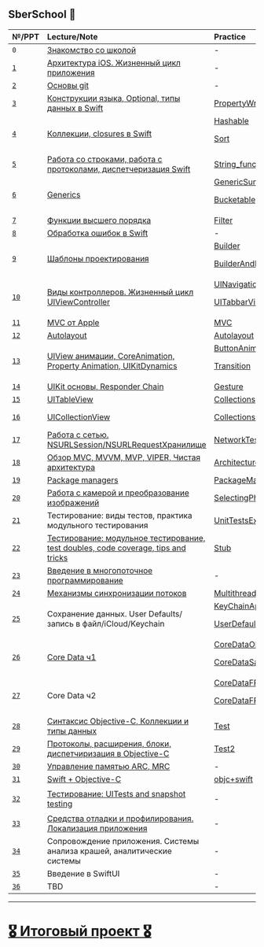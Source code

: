 ## SberSchool  

| №/PPT | Lecture/Note | Practice | Homework |
| :--- | :--- | :--- | :--- |
|  `0` |[Знакомство со школой][0-Lecture]																	| - 											 				| - 											|    
| [`1`][1-preseentation] 	| [Архитектура iOS. Жизненный цикл приложения][1-Lecture] 						| - 											 				| - 											|  
| [`2`][2-preseentation] 	| [Основы git][2-Lecture] 														| - 															| [Эссе][2-Homework] 							|   
| [`3`][3-preseentation] 	| [Конструкции языка, Optional, типы данных в Swift][3-Lecture] 				| [PropertyWrapper][3-Practice] 				 				| [CopyOnWrite на reference type][3-Homework] 	|  
| [`4`][4-preseentation] 	| [Коллекции, closures в Swift][4-Lecture] 										| [Hashable][4-Practice-1]<p>[Sort][4-Practice-2]				| [Multiset][4-Homework] 						|  
| [`5`][5-preseentation] 	| [Работа со строками, работа с протоколами, диспетчеризация Swift][5-Lecture] 	| [String_function][5-Practice] 				 				| [StringCalculator][5-Homework]				|  
| [`6`][6-preseentation] 	| [Generics][6-Lecture]  														| [GenericSum][6-Practice-1]<p>[Bucketable][6-Practice-2] 		| [Generics][6-Homework] 						| 
| [`7`][7-preseentation] 	| [Функции высшего порядка][7-Lecture] 											| [Filter][7-Practice] 											| [HigherOrderFunctions][7-Homework]			| 
| [`8`][8-preseentation] 	| [Обработка ошибок в Swift][8-Lecture] 										| - 															| [ErrorHandling][8-Homework]					| 
| [`9`][9-preseentation]	| [Шаблоны проектирования][9-Lecture] 											| [Builder][9-Practice-1]<p>[BuilderAndDecorator][9-Practice-2] | [Patterns][9-Homework] 						| 
| [`10`][10-preseentation]  | [Виды контроллеров. Жизненный цикл UIViewController][10-Lecture] 				| [UINavigationController][10-Practice-1]<p>[UITabbarViewController][10-Practice-2] | [ActivityView][10-Homework]| 
| [`11`][11-preseentation] 	| [MVC от Apple][11-Lecture] 													| [MVC][11-Practice]											| [MVCColors][11-Homework]						| 
| [`12`][12-preseentation]	| [Autolayout][12-Lecture]														| [Autolayout][12-Practice] 									| - 											| 
| [`13`][13-preseentation] 	| [UIView анимации, CoreAnimation, Property Animation, UIKitDynamics][13-Lecture] | [ButtonAnimation][13-Practice-1]<p>[Transition][13-Practice-2] | [Animations][13-Homework] 					|  
| [`14`][14-preseentation] 	| [UIKit основы, Responder Chain][14-Lecture] 									| [Gesture][14-Practice]					 					| [GestureBagel][14-Homework]					| 
| [`15`][15-16-preseentation] | [UITableView][15-Lecture]													| [Collections][15-Practice]									| [To-Do list][15-Homework]						| 
| [`16`][15-16-preseentation] | [UICollectionView][16-Lecture]												| [Collections2][16-Practice] 									| [DrawingApp (Team project)][16-Homework] 		| 
| [`17`][17-preseentation] 	  | [Работа с сетью. NSURLSession/NSURLRequestХранилище][17-Lecture] 			| [NetworkTestApp][17-Practice] 								| - 											| 
| [`18`][18-preseentation]    | [Обзор MVC, MVVM, MVP, VIPER, Чистая архитектура][18-Lecture] 				| [Architecture][18-practice] 									| [Почитать книгу "Чистый код"][18-Homework]	| 
| [`19`][19-preseentation] 	  | [Package managers][19-Lecture] 												| [PackageManager][19-practice] 								| [Carthage][19-Homework]						| 
| [`20`][20-preseentation] 	  | [Работа с камерой и преобразование изображений][20-Lecture]					| [SelectingPhotosAndVideos][20-practice] 						| [MemeMaker][20-Homework] 						| 
| [`21`][21-preseentation] 	  | Тестирование: виды тестов, практика модульного тестирования 				| [UnitTestsExample][21-practice] 								| [FastTesting][21-Homework] 					| 
| [`22`][22-preseentation]	  | [Тестирование: модульное тестирование, test doubles, code coverage, tips and tricks][22-Lecture] | [Stub][22-practice] 						| `Добавить модульные тесты в финальный проект` | 
| [`23`][23-preseentation] 	  | [Введение в многопоточное программирование][23-Lecture] 					| - 															| - 											| 
| [`24`][24-preseentation]	  | [Механизмы синхронизации потоков][24-Lecture] 								| [Multithreading][24-Practice] 								| [Puzzles-task][24-Homework] 					| 
| [`25`][25-preseentation]	  | Сохранение данных. User Defaults/запись в файл/iCloud/Keychain				| [KeyChainApp][25-Practice-1]<p>[UserDefaultsWriter][25-Practice-2]| `Добавить UserDefaults в финальный проект`| 
| [`26`][26-preseentation] 	  | [Core Data ч1][26-Lecture] 													| [CoreDataOld][26-Practice-1]<p>[CoreDataSample][26-Practice-2]| - 											| 
| [`27`][27-preseentation] 	  | Core Data ч2 																| [CoreDataFRC][27-Practice-1]<p>[CoreDataFRC2][27-Practice-2]	| `Добавить CoreData в финальный проект`    	| 
| [`28`][28-preseentation] 	  | [Синтаксис Objective-C, Коллекции и типы данных][28-Lecture] 				| [Test][28-Practice] 											| - 											| 
| [`29`][29-preseentation] 	  | [Протоколы, расширения, блоки, диспетчиризация в Objective-C][29-Lecture] 	| [Test2][29-Practice] 											| [objc-delegate][29-Homework] 					|	 
| [`30`][30-preseentation] 	  | [Управление памятью ARC, MRC][30-Lecture] 									| - 															| [MemoryManagement][30-Homework]				| 
| [`31`][31-preseentation] 	  | [Swift + Objective-C][31-Lecture]											| [objc+swift][31-Practice] 									| [interop][31-Homework] 						| 
| [`32`][32-preseentation]	  | [Тестирование: UITests and snapshot testing][32-Lecture] 					| - 															| `Добавить снапшот тест в финальный проект` 	| 
| [`33`][33-preseentation]	  | [Средства отладки и профилирования. Локализация приложения][33-Lecture] 	| - 															| - 											| 
| [`34`][34-preseentation] 	  | Сопровождение приложения. Системы анализа крашей, аналитические системы 	| - 															| `Добавить Crashlytics в финальный проект` 	| 
| [`35`][35-preseentation] 	  | Введение в SwiftUI 															| - 															| - 											| 
| [`36`][36-preseentation]    | TBD 																		| - 															| - 											| 

---

# [🎖 Итоговый проект 🎖][FinalProject]

[0-Lecture]: https://github.com/Lemonbrush/SberSchool/blob/master/Notes/0.md

[1-preseentation]: https://github.com/Lemonbrush/SberSchool/blob/master/Presentations/1.pdf
[1-Lecture]: https://github.com/Lemonbrush/SberSchool/blob/master/Notes/1.md

[2-preseentation]: https://github.com/Lemonbrush/SberSchool/blob/master/Presentations/2.pdf
[2-Lecture]: https://github.com/Lemonbrush/SberSchool/blob/master/Notes/2.md
[2-Homework]: https://github.com/Lemonbrush/SberSchool/blob/master/Homework/Git.md

[3-preseentation]: https://github.com/Lemonbrush/SberSchool/blob/master/Presentations/3.pdf
[3-Lecture]: https://github.com/Lemonbrush/SberSchool/blob/master/Notes/3.md
[3-Practice]: https://github.com/Lemonbrush/SberSchool/blob/master/SmallApps/3/PropertyWrapper/PropertyWrapper/main.swift
[3-Homework]: https://github.com/Lemonbrush/SberSchool/blob/master/Homework/SwiftConstructions.md

[4-preseentation]: https://github.com/Lemonbrush/SberSchool/blob/master/Presentations/4.pdf
[4-Lecture]: https://github.com/Lemonbrush/SberSchool/blob/master/Notes/4.md
[4-Practice-1]: https://github.com/Lemonbrush/SberSchool/blob/master/SmallApps/4/Hashable/Hashable/main.swift
[4-Practice-2]: https://github.com/Lemonbrush/SberSchool/blob/master/SmallApps/4/Sort/Sort/main.swift
[4-Homework]: https://github.com/Lemonbrush/SberSchool/blob/master/Homework/Closures.md

[5-preseentation]: https://github.com/Lemonbrush/SberSchool/blob/master/Presentations/5.pdf
[5-Lecture]: https://github.com/Lemonbrush/SberSchool/blob/master/Notes/5.md
[5-Practice]: https://github.com/Lemonbrush/SberSchool/blob/master/SmallApps/5/String_function/String_function/main.swift
[5-Homework]: https://github.com/Lemonbrush/SberSchool/blob/master/Homework/StringCalculator.md

[6-preseentation]: https://github.com/Lemonbrush/SberSchool/blob/master/Presentations/6.pdf
[6-Lecture]: https://github.com/Lemonbrush/SberSchool/blob/master/Notes/6.md
[6-Practice-1]: https://github.com/Lemonbrush/SberSchool/blob/master/SmallApps/6/GenericSum/GenericSum/main.swift
[6-Practice-2]: https://github.com/Lemonbrush/SberSchool/blob/master/SmallApps/6/Bucketable/Bucketable/main.swift
[6-Homework]: https://github.com/Lemonbrush/SberSchool/blob/master/Homework/Generics.md

[7-preseentation]: https://github.com/Lemonbrush/SberSchool/blob/master/Presentations/7.pdf
[7-Lecture]: https://github.com/Lemonbrush/SberSchool/blob/master/Notes/7.md
[7-Practice]: https://github.com/Lemonbrush/SberSchool/blob/master/SmallApps/7/Filter/Filter/main.swift
[7-Homework]: https://github.com/Lemonbrush/SberSchool/blob/master/Homework/HigherOrderFunctions.md

[8-preseentation]: https://github.com/Lemonbrush/SberSchool/blob/master/Presentations/8.pdf
[8-Lecture]: https://github.com/Lemonbrush/SberSchool/blob/master/Notes/8.md
[8-Homework]: https://github.com/Lemonbrush/SberSchool/blob/master/Homework/ErrorHandling.md

[9-preseentation]: https://github.com/Lemonbrush/SberSchool/blob/master/Presentations/9.pdf
[9-Lecture]: https://github.com/Lemonbrush/SberSchool/blob/master/Notes/9.md
[9-Practice-1]: https://github.com/Lemonbrush/SberSchool/blob/master/SmallApps/9/Builder/Builder
[9-Practice-2]: https://github.com/Lemonbrush/SberSchool/blob/master/SmallApps/9/BuilderAndDecorator
[9-Homework]: https://github.com/Lemonbrush/SberSchool/blob/master/Homework/Patterns.md

[10-preseentation]: https://github.com/Lemonbrush/SberSchool/blob/master/Presentations/10.pdf
[10-Lecture]: https://github.com/Lemonbrush/SberSchool/blob/master/Notes/10.md
[10-Practice-1]: https://github.com/Lemonbrush/SberSchool/blob/master/SmallApps/10/UINavigationController
[10-Practice-2]: https://github.com/Lemonbrush/SberSchool/blob/master/SmallApps/10/UITabbarViewController
[10-Homework]: https://github.com/Lemonbrush/SberSchool/blob/master/Homework/ActivityView.md

[11-preseentation]: https://github.com/Lemonbrush/SberSchool/blob/master/Presentations/11.pdf
[11-Lecture]: https://github.com/Lemonbrush/SberSchool/blob/master/Notes/11.md
[11-Practice]: https://github.com/Lemonbrush/SberSchool/blob/master/SmallApps/11
[11-Homework]: https://github.com/Lemonbrush/SberSchool/blob/master/Homework/MVCColors.md

[12-preseentation]: https://github.com/Lemonbrush/SberSchool/blob/master/Presentations/12.pdf
[12-Lecture]: https://github.com/Lemonbrush/SberSchool/blob/master/Notes/12.md
[12-Practice]: https://github.com/Lemonbrush/SberSchool/blob/master/SmallApps/12

[13-preseentation]: https://github.com/Lemonbrush/SberSchool/blob/master/Presentations/13.pdf
[13-Lecture]: https://github.com/Lemonbrush/SberSchool/blob/master/Notes/13.md
[13-Practice-1]: https://github.com/Lemonbrush/SberSchool/blob/master/SmallApps/13/ButtonAnimation
[13-Practice-2]: https://github.com/Lemonbrush/SberSchool/blob/master/SmallApps/13/Transition
[13-Homework]: https://github.com/Lemonbrush/SberSchool/blob/master/Homework/Animations.md

[14-preseentation]: https://github.com/Lemonbrush/SberSchool/blob/master/Presentations/14.pdf
[14-Lecture]: https://github.com/Lemonbrush/SberSchool/blob/master/Notes/14.md
[14-Practice]: https://github.com/Lemonbrush/SberSchool/blob/master/SmallApps/14/Gesture
[14-Homework]: https://github.com/Lemonbrush/SberSchool/blob/master/Homework/GestureBagel.md

[15-16-preseentation]: https://github.com/Lemonbrush/SberSchool/blob/master/Presentations/15-16.pdf
[15-Lecture]: https://github.com/Lemonbrush/SberSchool/blob/master/Notes/15.md
[15-Practice]: https://github.com/Lemonbrush/SberSchool/blob/master/SmallApps/15/Collections
[15-Homework]: https://github.com/Lemonbrush/SberSchool/blob/master/Homework/To-Do-list.md

[16-Lecture]: https://github.com/Lemonbrush/SberSchool/blob/master/Notes/16.md
[16-Practice]: https://github.com/Lemonbrush/SberSchool/blob/master/SmallApps/16/S2.Collections
[16-Homework]: https://github.com/Lemonbrush/SberSchool/blob/master/Homework/DrawingApp.md

[17-preseentation]: https://github.com/Lemonbrush/SberSchool/blob/master/Presentations/17.pdf
[17-Lecture]: https://github.com/Lemonbrush/SberSchool/blob/master/Notes/17.md
[17-Practice]: https://github.com/Lemonbrush/SberSchool/blob/master/SmallApps/17/NetworkTestApp

[18-preseentation]: https://github.com/Lemonbrush/SberSchool/blob/master/Presentations/18.pdf
[18-Lecture]: https://github.com/Lemonbrush/SberSchool/blob/master/Notes/18.md
[18-Practice]: https://github.com/Lemonbrush/SberSchool/blob/master/SmallApps/18/DH_Architecture
[18-Homework]: https://github.com/Lemonbrush/SberSchool/blob/master/NoteResources/CleanCode.pdf

[19-preseentation]: https://github.com/Lemonbrush/SberSchool/blob/master/Presentations/19.pdf
[19-Lecture]: https://github.com/Lemonbrush/SberSchool/blob/master/Notes/19.md
[19-Practice]: https://github.com/Lemonbrush/SberSchool/blob/master/SmallApps/19/PackageManager
[19-Homework]: https://github.com/Lemonbrush/SberSchool/blob/master/Homework/Carthage.md

[20-preseentation]: https://github.com/Lemonbrush/SberSchool/blob/master/Presentations/20.pdf
[20-Lecture]: https://github.com/Lemonbrush/SberSchool/blob/master/Notes/20.md
[20-Practice]: https://github.com/Lemonbrush/SberSchool/blob/master/SmallApps/20/SelectingPhotosAndVideosInIOS
[20-Homework]: https://github.com/Lemonbrush/SberSchool/blob/master/Homework/MemeMaker.md

[21-preseentation]: https://github.com/Lemonbrush/SberSchool/blob/master/Presentations/21.pdf
[21-Practice]: https://github.com/Lemonbrush/SberSchool/blob/master/SmallApps/21/UnitTestsExample
[21-Homework]: https://github.com/Lemonbrush/SberSchool/blob/master/Homework/FastTesting.md

[22-preseentation]: https://github.com/Lemonbrush/SberSchool/blob/master/Presentations/22.pdf
[22-Lecture]: https://github.com/Lemonbrush/SberSchool/blob/master/Notes/22.md
[22-Practice]: https://github.com/Lemonbrush/SberSchool/blob/master/SmallApps/22/Example_01

[23-preseentation]: https://github.com/Lemonbrush/SberSchool/blob/master/Presentations/23.pdf
[23-Lecture]: https://github.com/Lemonbrush/SberSchool/blob/master/Notes/23.md

[24-preseentation]: https://github.com/Lemonbrush/SberSchool/blob/master/Presentations/24.pdf
[24-Lecture]: https://github.com/Lemonbrush/SberSchool/blob/master/Notes/24.md
[24-Practice]: https://github.com/Lemonbrush/SberSchool/blob/master/SmallApps/24/Multithreading
[24-Homework]: https://github.com/Lemonbrush/SberSchool/blob/master/Homework/Puzzles-task.md

[25-preseentation]: https://github.com/Lemonbrush/SberSchool/blob/master/Presentations/25.pdf
[25-Practice-1]: https://github.com/Lemonbrush/SberSchool/blob/master/SmallApps/25/KeyChainApp
[25-Practice-2]: https://github.com/Lemonbrush/SberSchool/blob/master/SmallApps/25/UserDefaultsWriter

[26-preseentation]: https://github.com/Lemonbrush/SberSchool/blob/master/Presentations/26.pdf
[26-Lecture]: https://github.com/Lemonbrush/SberSchool/blob/master/Notes/26.md
[26-Practice-1]: https://github.com/Lemonbrush/SberSchool/blob/master/SmallApps/26/CoreDataOld
[26-Practice-2]: https://github.com/Lemonbrush/SberSchool/blob/master/SmallApps/26/CoreDataSample

[27-preseentation]: https://github.com/Lemonbrush/SberSchool/blob/master/Presentations/27.pdf
[27-Practice-1]: https://github.com/Lemonbrush/SberSchool/blob/master/SmallApps/27/CoreDataFRC
[27-Practice-2]: https://github.com/Lemonbrush/SberSchool/blob/master/SmallApps/27/CoreDataFRC2

[28-preseentation]: https://github.com/Lemonbrush/SberSchool/blob/master/Presentations/28.pdf
[28-Lecture]: https://github.com/Lemonbrush/SberSchool/blob/master/Notes/28.md
[28-Practice]: https://github.com/Lemonbrush/SberSchool/blob/master/SmallApps/28/Test

[29-preseentation]: https://github.com/Lemonbrush/SberSchool/blob/master/Presentations/29.pdf
[29-Lecture]: https://github.com/Lemonbrush/SberSchool/blob/master/Notes/29.md
[29-Practice]: https://github.com/Lemonbrush/SberSchool/blob/master/SmallApps/29/Test2
[29-Homework]: https://github.com/Lemonbrush/SberSchool/blob/master/Homework/objc-delegate.md

[30-preseentation]: https://github.com/Lemonbrush/SberSchool/blob/master/Presentations/30.pdf
[30-Lecture]: https://github.com/Lemonbrush/SberSchool/blob/master/Notes/30.md
[30-Homework]: https://github.com/Lemonbrush/SberSchool/blob/master/Homework/MemoryManagement.md

[31-preseentation]: https://github.com/Lemonbrush/SberSchool/blob/master/Presentations/31.pdf
[31-Lecture]: https://github.com/Lemonbrush/SberSchool/blob/master/Notes/31.md
[31-Practice]: https://github.com/Lemonbrush/SberSchool/blob/master/SmallApps/31/interop
[31-Homework]: https://github.com/Lemonbrush/SberSchool/blob/master/Homework/interop.md

[32-preseentation]: https://github.com/Lemonbrush/SberSchool/blob/master/Presentations/32.pdf
[32-Lecture]: https://github.com/Lemonbrush/SberSchool/blob/master/Notes/32.md

[33-preseentation]: https://github.com/Lemonbrush/SberSchool/blob/master/Presentations/33
[33-Lecture]: https://github.com/Lemonbrush/SberSchool/blob/master/Notes/33.md

[34-preseentation]: https://github.com/Lemonbrush/SberSchool/blob/master/Presentations/34.pdf

[35-preseentation]: https://github.com/Lemonbrush/SberSchool/blob/master/Presentations/35.pdf

[36-preseentation]: https://github.com/Lemonbrush/SberSchool/blob/master/Presentations/36.pdf

[FinalProject]: https://github.com/Lemonbrush/SberSchool/blob/master/Notes/FinalProject.md
